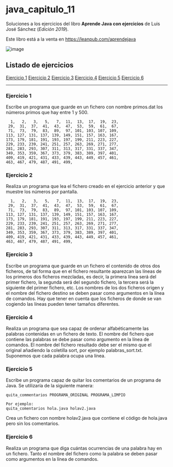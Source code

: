 # java_capitulo_11

Soluciones a los ejercicios del libro **Aprende Java con ejercicios** de Luis José Sánchez (_Edición 2019_).

Este libro está a la venta en <https://leanpub.com/aprendejava>

![image](https://user-images.githubusercontent.com/101201349/198890431-a5598843-2252-4e82-a764-bb1380121200.png)

## Listado de ejercicios

[Ejercicio 1](#ejercicio-1)
[Ejercicio 2](#ejercicio-2)
[Ejercicio 3](#ejercicio-3)
[Ejercicio 4](#ejercicio-4)
[Ejercicio 5](#ejercicio-5)
[Ejercicio 6](#ejercicio-6)

---

### Ejercicio 1

Escribe un programa que guarde en un fichero con nombre primos.dat los números primos que hay entre 1 y 500.

```
  1,   2,   3,   5,   7,  11,  13,  17,  19,  23, 
 29,  31,  37,  41,  43,  47,  53,  59,  61,  67, 
 71,  73,  79,  83,  89,  97, 101, 103, 107, 109, 
113, 127, 131, 137, 139, 149, 151, 157, 163, 167, 
173, 179, 181, 191, 193, 197, 199, 211, 223, 227, 
229, 233, 239, 241, 251, 257, 263, 269, 271, 277, 
281, 283, 293, 307, 311, 313, 317, 331, 337, 347, 
349, 353, 359, 367, 373, 379, 383, 389, 397, 401, 
409, 419, 421, 431, 433, 439, 443, 449, 457, 461, 
463, 467, 479, 487, 491, 499, 
```

### Ejercicio 2

Realiza un programa que lea el fichero creado en el ejercicio anterior y que muestre los números por pantalla.

```
  1,   2,   3,   5,   7,  11,  13,  17,  19,  23, 
 29,  31,  37,  41,  43,  47,  53,  59,  61,  67, 
 71,  73,  79,  83,  89,  97, 101, 103, 107, 109, 
113, 127, 131, 137, 139, 149, 151, 157, 163, 167, 
173, 179, 181, 191, 193, 197, 199, 211, 223, 227, 
229, 233, 239, 241, 251, 257, 263, 269, 271, 277, 
281, 283, 293, 307, 311, 313, 317, 331, 337, 347, 
349, 353, 359, 367, 373, 379, 383, 389, 397, 401, 
409, 419, 421, 431, 433, 439, 443, 449, 457, 461, 
463, 467, 479, 487, 491, 499, 
```

### Ejercicio 3

Escribe un programa que guarde en un fichero el contenido de otros dos ficheros, de tal forma que en el fichero resultante aparezcan las líneas de los primeros dos ficheros mezcladas, es decir, la primera línea será del primer fichero, la segunda será del segundo fichero, la tercera será la siguiente del primer fichero, etc.
Los nombres de los dos ficheros origen y el nombre del fichero destino se deben pasar como argumentos en la línea de comandos.
Hay que tener en cuenta que los ficheros de donde se van cogiendo las líneas pueden tener tamaños diferentes.

### Ejercicio 4

Realiza un programa que sea capaz de ordenar alfabéticamente las palabras contenidas en un fichero de texto. El nombre del fichero que contiene las palabras se debe pasar como argumento en la línea de comandos. El nombre del fichero resultado debe ser el mismo que el original añadiendo la coletilla sort, por ejemplo palabras_sort.txt. Suponemos que cada palabra ocupa una línea.

### Ejercicio 5

Escribe un programa capaz de quitar los comentarios de un programa de Java.
Se utilizaría de la siguiente manera:

```
quita_commentarios PROGRAMA_ORIGINAL PROGRAMA_LIMPIO

Por ejemplo:
quita_comentarios hola.java holav2.java
```

Crea un fichero con nombre holav2.java que contiene el código de hola.java pero sin los comentarios.

### Ejercicio 6

Realiza un programa que diga cuántas ocurrencias de una palabra hay en un fichero. Tanto el nombre del fichero como la palabra se deben pasar como argumentos en la línea de comandos.

